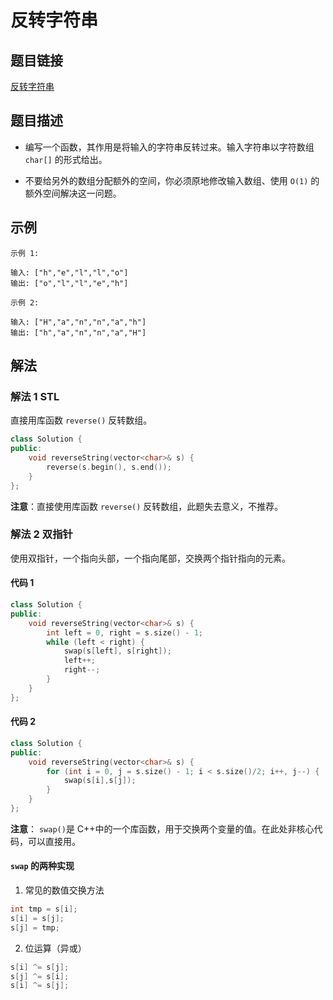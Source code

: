 # 反转字符串

## 题目链接

[反转字符串](https://leetcode-cn.com/problems/reverse-string/)

## 题目描述

- 编写一个函数，其作用是将输入的字符串反转过来。输入字符串以字符数组 `char[]` 的形式给出。

- 不要给另外的数组分配额外的空间，你必须原地修改输入数组、使用 `O(1)` 的额外空间解决这一问题。

## 示例

```
示例 1:

输入: ["h","e","l","l","o"]
输出: ["o","l","l","e","h"]

示例 2:

输入: ["H","a","n","n","a","h"]
输出: ["h","a","n","n","a","H"]
```

## 解法

### 解法 1 STL

直接用库函数 `reverse()` 反转数组。

```cpp
class Solution {
public:
    void reverseString(vector<char>& s) {
        reverse(s.begin(), s.end());
    }
};
```

**注意**：直接使用库函数 `reverse()` 反转数组，此题失去意义，不推荐。

### 解法 2 双指针

使用双指针，一个指向头部，一个指向尾部，交换两个指针指向的元素。

#### 代码 1

```cpp
class Solution {
public:
    void reverseString(vector<char>& s) {
        int left = 0, right = s.size() - 1;
        while (left < right) {
            swap(s[left], s[right]);
            left++;
            right--;
        }
    }
};
```

#### 代码 2

```cpp
class Solution {
public:
    void reverseString(vector<char>& s) {
        for (int i = 0, j = s.size() - 1; i < s.size()/2; i++, j--) {
            swap(s[i],s[j]);
        }
    }
};
```

**注意**： `swap()`是 C++中的一个库函数，用于交换两个变量的值。在此处非核心代码，可以直接用。

#### `swap` 的两种实现

1. 常见的数值交换方法

```cpp
int tmp = s[i];
s[i] = s[j];
s[j] = tmp;
```

2. 位运算（异或）

```cpp
s[i] ^= s[j];
s[j] ^= s[i];
s[i] ^= s[j];
```
